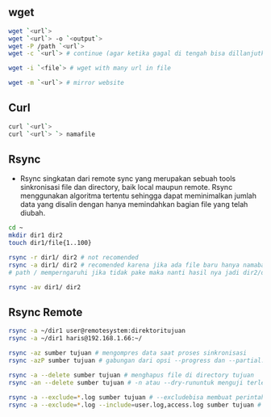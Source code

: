 ## wget
```bash
wget `<url`>
wget `<url`> -o `<output`>
wget -P /path `<url`>
wget -c `<url`> # continue (agar ketika gagal di tengah bisa dillanjutkan)

wget -i `<file`> # wget with many url in file

wget -m `<url`> # mirror website
```

## Curl
```bash
curl `<url`>
curl `<url`> `> namafile
```

## Rsync
- Rsync singkatan dari remote sync yang merupakan sebuah tools sinkronisasi file dan directory, baik local maupun remote. Rsync menggunakan algoritma tertentu sehingga dapat meminimalkan jumlah data yang disalin dengan hanya memindahkan bagian file yang telah diubah.
```bash
cd ~
mkdir dir1 dir2
touch dir1/file{1..100}

rsync -r dir1/ dir2 # not recomended
rsync -a dir1/ dir2 # recomended karena jika ada file baru hanya namabahins saja
# path / memperngaruhi jika tidak pake maka nanti hasil nya jadi dir2/dir1/

rsync -av dir1/ dir2
```

## Rsync Remote
```bash
rsync -a ~/dir1 user@remotesystem:direktoritujuan
rsync -a ~/dir1 haris@192.168.1.66:~/

rsync -az sumber tujuan # mengompres data saat proses sinkronisasi
rsync -azP sumber tujuan # gabungan dari opsi --progress dan --partial. Opsi ini dapat menampilkan bilah progres (progress bar) saat proses transfer dan memungkinkan kita untuk melanjutkan sinkronisasi saat proses sebelumnya terganggu atau terputus.

rsync -a --delete sumber tujuan # menghapus file di directory tujuan
rsync -an --delete sumber tujuan # -n atau --dry-rununtuk menguji terlebih dahulu perintah tersebut agar terhindar dari kehilangan data yang tidak diinginkan.

rsync -a --exclude=*.log sumber tujuan # --excludebisa membuat perintah rsync mengecualikan beberapa file agar tidak ikut tersinkronisasi dengan pattern tertentu.
rsync -a --exclude=*.log --include=user.log,access.log sumber tujuan # --include kebalikanya
```